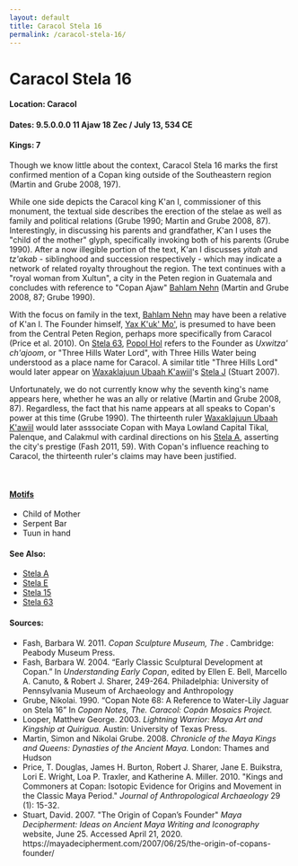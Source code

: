 ```yaml
---
layout: default
title: Caracol Stela 16
permalink: /caracol-stela-16/
---
```


# Caracol Stela 16

#### <strong>Location</strong>: Caracol
#### <strong>Dates</strong>: 9.5.0.0.0 11 Ajaw 18 Zec  / July 13, 534 CE
#### <strong>Kings</strong>: 7

Though we know little about the context, Caracol Stela 16 marks the first confirmed mention of a Copan king outside of the Southeastern region (Martin and Grube 2008, 197).

While one side depicts the Caracol king K'an I, commissioner of this monument, the textual side describes the erection of the stelae as well as family and political relations (Grube 1990; Martin and Grube 2008, 87). Interestingly, in discussing his parents and grandfather, K'an I uses the "child of the mother" glyph, specifically invoking both of his parents (Grube 1990). After a now illegible portion of the text, K'an I discusses <em>yitah</em> and <em>tz'akab</em> - siblinghood and succession respectively - which may indicate a network of related royalty throughout the region. The text continues with a "royal woman from Xultun", a city in the Peten region in Guatemala and concludes with reference to "Copan Ajaw" <a href="{{site.baseurl}}/bahlam-nehn">Bahlam Nehn</a> (Martin and Grube 2008, 87; Grube 1990).

With the focus on family in the text, <a href="{{site.baseurl}}/bahlam-nehn">Bahlam Nehn</a> may have been a relative of K'an I. The Founder himself, <a href="{{site.baseurl}}/yax-kuk-mo">Yax K'uk' Mo'</a>, is presumed to have been from the Central Peten Region, perhaps more specifically from Caracol (Price et al. 2010). On <a href="{{site.baseurl}}/stela-63">Stela 63</a>, <a href="{{site.baseurl}}/popol-hol">Popol Hol</a> refers to the Founder as <em>Uxwitza' ch'ajoom</em>, or "Three Hills Water Lord", with Three Hills Water being understood as a place name for Caracol. A similar title "Three Hills Lord" would later appear on <a href="{{site.baseurl}}/waxaklajuun-ubaah-kawiil">Waxaklajuun Ubaah K'awiil</a>'s <a href="{{site.baseurl}}/stela-j">Stela J</a> (Stuart 2007).

Unfortunately, we do not currently know why the seventh king's name appears here, whether he was an ally or relative (Martin and Grube 2008, 87). Regardless, the fact that his name appears at all speaks to Copan's power at this time (Grube 1990). The thirteenth ruler <a href="{{site.baseurl}}/waxaklajuun-ubaah-kawiil">Waxaklajuun Ubaah K'awiil</a> would later asssociate Copan with Maya Lowland Capital Tikal, Palenque, and Calakmul with cardinal directions on his <a href="{{site.baseurl}}/stela-a">Stela A</a>, asserting the city's prestige (Fash 2011, 59). With Copan's influence reaching to Caracol, the thirteenth ruler's claims may have been justified.

<br>

#### <strong><a href="{{site.baseurl}}/motif-glossary">Motifs</a></strong>
<ul>
<li>Child of Mother</li>
<li>Serpent Bar</li>
<li>Tuun in hand</li>
</ul>

#### <strong>See Also</strong>:
<ul>
<li><a href="{{site.baseurl}}/stela-a">Stela A</a></li>
<li><a href="{{site.baseurl}}/stela-e">Stela E</a></li>
<li><a href="{{site.baseurl}}/stela-15">Stela 15</a></li>
<li><a href="{{site.baseurl}}/stela-63">Stela 63</a></li>
</ul>

#### <strong>Sources</strong>:
<ul>
<li>Fash, Barbara W. 2011. <cite>Copan Sculpture Museum, The </cite>. Cambridge: Peabody Museum Press.</li>
<li>Fash, Barbara W. 2004. “Early Classic Sculptural Development at Copan.” In <cite>Understanding Early Copan</cite>, edited by Ellen E. Bell, Marcello A. Canuto, & Robert J. Sharer, 249-264. Philadelphia: University of Pennsylvania Museum of Archaeology and Anthropology</li>
<li>Grube, Nikolai. 1990. “Copan Note 68: A Reference to Water-Lily Jaguar on Stela 16” In <cite>Copan Notes, The<cite>. Caracol: Copán Mosaics Project.</li>
<li>Looper, Matthew George. 2003. <cite>Lightning Warrior: Maya Art and Kingship at Quirigua.</cite> Austin: University of Texas Press. </li>
<li>Martin, Simon and Nikolai Grube. 2008. <cite>Chronicle of the Maya Kings and Queens: Dynasties of the Ancient Maya.</cite> London: Thames and Hudson</li>
<li>Price, T. Douglas, James H. Burton, Robert J. Sharer, Jane E. Buikstra, Lori E. Wright, Loa P. Traxler, and Katherine A. Miller. 2010. "Kings and Commoners at Copan: Isotopic Evidence for Origins and Movement in the Classic Maya Period." <cite>Journal of Anthropological Archaeology</cite> 29 (1): 15-32.</li>
<li>Stuart, David. 2007. "The Origin of Copan’s Founder" <cite>Maya Decipherment: Ideas on Ancient Maya Writing and Iconography</cite> website, June 25. Accessed April 21, 2020. https://mayadecipherment.com/2007/06/25/the-origin-of-copans-founder/</li>
</ul>
